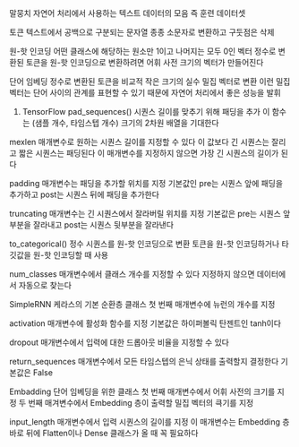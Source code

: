 말뭉치
자연어 처리에서 사용하는 텍스트 데이터의 모음
즉 훈련 데이터셋

토큰
텍스트에서 공백으로 구분되는 문자열
종종 소문자로 변환하고 구둣점은 삭제

원-핫 인코딩
어떤 클래스에 해당하는 원소만 1이고 나머지는 모두 0인 벡터
정수로 변환된 토큰을 원-핫 인코딩으로 변환하려면 어휘 사전 크기의 벡터가 만들어진다

단어 임베딩
정수로 변환된 토큰을 비교적 작은 크기의 실수 밀집 벡터로 변환
이런 밀집 벡터는 단어 사이의 관계를 표현할 수 있기 때문에 자연어 처리에서 
좋은 성능을 발휘

1. TensorFlow
pad_sequences()
시퀀스 길이를 맞추기 위해 패딩을 추가
이 함수는 (샘플 개수, 타임스텝 개수) 크기의 2차원 배열을 기대한다

mexlen 매개변수로 원하는 시퀀스 길이를 지정할 수 있다
이 값보다 긴 시퀀스는 잘리고 짧은 시퀀스는 패딩된다
이 매개변수를 지정하지 않으면 가장 긴 시퀀스의 길이가 된다

padding 매개변수는 패딩을 추가할 위치를 지정
기본값인 pre는 시퀀스 앞에 패딩을 추가하고 post는 시퀀스 뒤에 패딩을 추가한다

truncating 매개변수는 긴 시퀀스에서 잘라버릴 위치를 지정
기본값은 pre는 시퀀스 앞부분을 잘라내고 post는 시퀀스 뒷부분을 잘라낸다

to_categorical()
정수 시퀀스를 원-핫 인코딩으로 변환
토큰을 원-핫 인코딩하거나 타깃값을 원-핫 인코딩할 때 사용

num_classes 매개변수에서 클래스 개수를 지정할 수 있다
지정하지 않으면 데이터에서 자동으로 찾는다

SimpleRNN
케라스의 기본 순환층 클래스
첫 번째 매개변수에 뉴런의 개수를 지정

activation 매개변수에 활성화 함수를 지정
기본값은 하이퍼볼릭 탄젠트인 tanh이다

dropout 매개변수에서 입력에 대한 드롭아웃 비율을 지정할 수 있다

return_sequences 매개변수에서 모든 타임스텝의 은닉 상태를 출력할지 결정한다
기본값은 False

Embadding
단어 임베딩을 위한 클래스
첫 번째 매개변수에서 어휘 사전의 크기를 지정
두 번째 매겨변수에서 Embedding 층이 출력할 밀집 벡터의 큭기를 지정

input_length 매개변수에서 입력 시퀀스의 길이를 지정
이 매개변수는 Embedding 층 바로 뒤에 Flatten이나 Dense 클래스가 올 때 꼭 필요하다